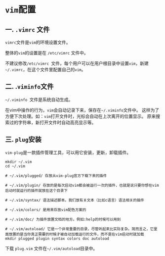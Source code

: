 # `vim`配置

## 一.  `.vimrc` 文件

`vimrc`文件是`vim`的环境设置文件。

整体的`vim`的设置是在 `/etc/vimrc` 文件中。

不建议修改`/etc/vimrc `文件，每个用户可以在用户根目录中设置`vim`，新建` ~/.vimrc`，在这个文件里配置自己的`vim`。

## 二.  .`viminfo`文件

`~/.viminfo `文件是系统自动生成。

在vim中操作的行为，`vim`会自动记录下来，保存在` ~/.viminfo `文件中。
这样为了方便下次处理。如：`vim`打开文件时，光标会自动在上次离开的位置显示。
原来搜索过的字符串，新打开文件时自动高亮显示等。

## 三.  `plug`安装

`vim-plug`是一款插件管理工具，可以用它安装，更新，卸载插件。

```shell
mkdir ~/.vim
cd ~/.vim

# ~/.vim/plugged/ 存放从vim-plug官方下载下来的插件

# ~/.vim/plugin/ 存放的是每次启动vim都会被运行一次的插件，也就是说只要你想在vim启动时就运行的插件就放在这个目录下

# ~/.vim/syntax/ 语法描述脚本。我们放有关文本（比如c语言）语法相关的插件

# ~/.vim/colors/ 是用来存放vim配色方案的

# ~/.vim/doc/ 为插件放置文档的地方。例如:help的时候可以用到

# ~/.vim/autoload/ 它是一个非常重要的目录，尽管听起来比实际复杂。简而言之，它里面放置的是当你真正需要的时候才被自动加载运行的文件，而不是在vim启动时就加载
mkdir plugged plugin syntax colors doc autoload
```

下载 `plug.vim` 文件在`~/.vim/autoload`目录中。